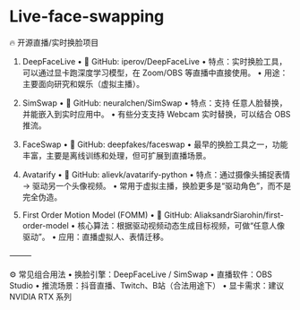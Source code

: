 # Live-face-swapping

🔥 开源直播/实时换脸项目

1. DeepFaceLive
	•	📌 GitHub: iperov/DeepFaceLive
	•	特点：实时换脸工具，可以通过显卡跑深度学习模型，在 Zoom/OBS 等直播中直接使用。
	•	用途：主要面向研究和娱乐（虚拟主播）。

2. SimSwap
	•	📌 GitHub: neuralchen/SimSwap
	•	特点：支持 任意人脸替换，并能嵌入到实时应用中。
	•	有些分支支持 Webcam 实时替换，可以结合 OBS 推流。

3. FaceSwap
	•	📌 GitHub: deepfakes/faceswap
	•	最早的换脸工具之一，功能丰富，主要是离线训练和处理，但可扩展到直播场景。

4. Avatarify
	•	📌 GitHub: alievk/avatarify-python
	•	特点：通过摄像头捕捉表情 → 驱动另一个头像视频。
	•	常用于虚拟主播，换脸更多是“驱动角色”，而不是完全伪造。

5. First Order Motion Model (FOMM)
	•	📌 GitHub: AliaksandrSiarohin/first-order-model
	•	核心算法：根据驱动视频动态生成目标视频，可做“任意人像驱动”。
	•	应用：直播虚拟人、表情迁移。

⸻

⚙️ 常见组合用法
	•	换脸引擎：DeepFaceLive / SimSwap
	•	直播软件：OBS Studio
	•	推流场景：抖音直播、Twitch、B站（合法用途下）
	•	显卡需求：建议 NVIDIA RTX 系列
